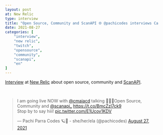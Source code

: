 ```yaml
---
layout: post
at: New Relic
type: interview
title: "Open Source, Community and ScanAPI 🌐 @pachicodes interviews Camila Maia"
date: 2021-08-27
categories: [
    "interview",
    "new relic",
    "twitch",
    "opensource",
    "community",
    "scanapi",
    "en"
]
---
```


[Interview][video-interview] at [New Relic][new-relic-twitch] about open source, community and
[ScanAPI][scanapi].

<!-- Add a placeholder for the Twitch embed -->
<div id="twitch-embed"></div>

<!-- Load the Twitch embed script -->
<script src="https://player.twitch.tv/js/embed/v1.js"></script>

<!-- Create a Twitch.Player object. This will render within the placeholder div -->
<script type="text/javascript">
  new Twitch.Player("twitch-embed", {
    video: "1131428829",
    height: "378",
    width: "620"
  });
</script>

<br>

<blockquote class="twitter-tweet"><p lang="en" dir="ltr">I am going live NOW with <a href="https://twitter.com/cmaiacd?ref_src=twsrc%5Etfw">@cmaiacd</a> talking 👩🏽‍💻Open Source, Community and <a href="https://twitter.com/scanapi_?ref_src=twsrc%5Etfw">@scanapi_</a> <a href="https://t.co/BmcZzI7ck9">https://t.co/BmcZzI7ck9</a><br>Stop by to say hiii! <a href="https://t.co/E1Ucov1KDV">pic.twitter.com/E1Ucov1KDV</a></p>&mdash; Pachi Parra Codes 🪐🖤 - she/her/ela (@pachicodes) <a href="https://twitter.com/pachicodes/status/1431347452582535170?ref_src=twsrc%5Etfw">August 27, 2021</a></blockquote> <script async src="https://platform.twitter.com/widgets.js" charset="utf-8"></script>

[new-relic-twitch]: https://www.twitch.tv/new_relic
[scanapi]: https://scanapi.dev
[video-interview]: https://www.twitch.tv/videos/1131428829
